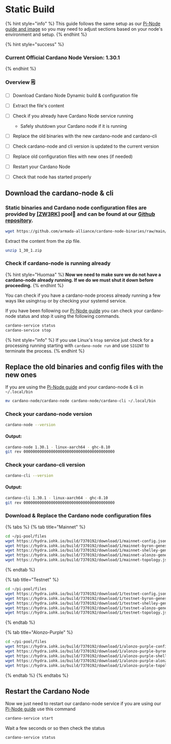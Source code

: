 # Static Build

{% hint style="info" %}
This guide follows the same setup as our [Pi-Node guide and image](../pi-pool-tutorial/) so you may need to adjust sections based on your node's environment and setup.
{% endhint %}

{% hint style="success" %}
### Current Official Cardano Node Version: 1.30.1
{% endhint %}

### Overview 🗒

* [ ] Download Cardano Node Dynamic build & configuration file
* [ ] Extract the file's content
* [ ] Check if you already have Cardano Node service running
  * Safely shutdown your Cardano node if it is running
* [ ] Replace the old binaries with the new cardano-node and cardano-cli
* [ ] Check cardano-node and cli version is updated to the current version
* [ ] Replace old configuration files with new ones \(if needed\)
* [ ] Restart your Cardano Node
* [ ] Check that node has started properly



## Download the cardano-node & cli

### Static binaries and Cardano node configuration files are provided by [\[ZW3RK\]](https://armada-alliance.com/identities/zw3rk) pool🙏 and can be found at our [Github repository](https://github.com/armada-alliance/cardano-node-binaries/tree/main/static-binaries).

```bash
wget https://github.com/armada-alliance/cardano-node-binaries/raw/main/static-binaries/1_30_1.zip
```

Extract the content from the zip file.

```bash
unzip 1_30_1.zip
```

### Check if cardano-node is running already

{% hint style="Huomaa" %}
**Now we need to make sure we do not have a cardano-node already running. If we do we must shut it down before proceeding.**
{% endhint %}

You can check if you have a cardano-node process already running a few ways like using`htop` or by checking your systemd service.

If you have been following our [Pi-Node guide](../pi-pool-tutorial/) you can check your cardano-node status and stop it using the following commands.

```bash
cardano-service status
cardano-service stop
```

{% hint style="info" %}
If you use Linux's `htop` service just check for a processing running starting with `cardano-node run` and use `SIGINT` to terminate the process.
{% endhint %}

## Replace the old binaries and config files with the new ones

If you are using the [Pi-Node guide](../pi-pool-tutorial/) and your cardano-node & cli in `~/.local/bin`

```bash
mv cardano-node/cardano-node cardano-node/cardano-cli ~/.local/bin
```

### Check your cardano-node version

```bash
cardano-node --version
```

#### Output:

```bash
cardano-node 1.30.1 - linux-aarch64 - ghc-8.10
git rev 0000000000000000000000000000000000000000
```

### Check your cardano-cli version

```bash
cardano-cli --version
```

#### Output:

```bash
cardano-cli 1.30.1 - linux-aarch64 - ghc-8.10
git rev 0000000000000000000000000000000000000000
```

### Download & Replace the Cardano node configuration files

{% tabs %}
{% tab title="Mainnet" %}
```bash
cd ~/pi-pool/files
wget https://hydra.iohk.io/build/7370192/download/1/mainnet-config.json
wget https://hydra.iohk.io/build/7370192/download/1/mainnet-byron-genesis.json
wget https://hydra.iohk.io/build/7370192/download/1/mainnet-shelley-genesis.json
wget https://hydra.iohk.io/build/7370192/download/1/mainnet-alonzo-genesis.json
wget https://hydra.iohk.io/build/7370192/download/1/mainnet-topology.json
```
{% endtab %}

{% tab title="Testnet" %}
```bash
cd ~/pi-pool/files
wget https://hydra.iohk.io/build/7370192/download/1/testnet-config.json
wget https://hydra.iohk.io/build/7370192/download/1/testnet-byron-genesis.json
wget https://hydra.iohk.io/build/7370192/download/1/testnet-shelley-genesis.json
wget https://hydra.iohk.io/build/7370192/download/1/testnet-alonzo-genesis.json
wget https://hydra.iohk.io/build/7370192/download/1/testnet-topology.json
```
{% endtab %}

{% tab title="Alonzo-Purple" %}
```bash
cd ~/pi-pool/files
wget https://hydra.iohk.io/build/7370192/download/1/alonzo-purple-config.json
wget https://hydra.iohk.io/build/7370192/download/1/alonzo-purple-byron-genesis.json
wget https://hydra.iohk.io/build/7370192/download/1/alonzo-purple-shelley-genesis.json
wget https://hydra.iohk.io/build/7370192/download/1/alonzo-purple-alonzo-genesis.json
wget https://hydra.iohk.io/build/7370192/download/1/alonzo-purple-topology.json
```
{% endtab %}
{% endtabs %}

## Restart the Cardano Node

Now we just need to restart our cardano-node service if you are using our [Pi-Node guide](../pi-pool-tutorial/) use this command

```bash
cardano-service start
```

Wait a few seconds or so then check the status

```bash
cardano-service status
```


